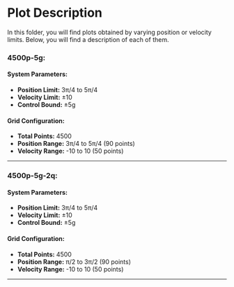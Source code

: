 # Plot Description

In this folder, you will find plots obtained by varying position or velocity limits. Below, you will find a description of each of them.


### 4500p-5g:
#### System Parameters:
-  **Position Limit:** 3π/4 to 5π/4      
-  **Velocity Limit:** ±10 
-  **Control Bound:** ±5g

#### Grid Configuration:
- **Total Points:** 4500
- **Position Range:** 3π/4 to 5π/4 (90 points)
- **Velocity Range:** -10 to 10 (50 points)

---

### 4500p-5g-2q:
#### System Parameters:
-  **Position Limit:** 3π/4 to 5π/4      
-  **Velocity Limit:** ±10 
-  **Control Bound:** ±5g

#### Grid Configuration:
- **Total Points:** 4500
- **Position Range:** π/2 to 3π/2 (90 points)
- **Velocity Range:** -10 to 10 (50 points)

---



